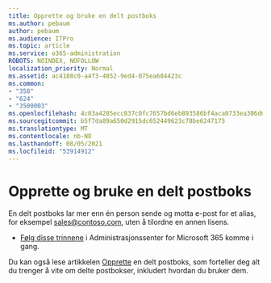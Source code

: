 ```yaml
---
title: Opprette og bruke en delt postboks
ms.author: pebaum
author: pebaum
ms.audience: ITPro
ms.topic: article
ms.service: o365-administration
ROBOTS: NOINDEX, NOFOLLOW
localization_priority: Normal
ms.assetid: ac4188c0-a4f3-4852-9ed4-075ea684423c
ms.common:
- "358"
- "624"
- "3500003"
ms.openlocfilehash: 4c03a4285ecc837c0fc7657bd6eb893586bf4aca0733ea306d6f6c783ff402d6
ms.sourcegitcommit: b5f7da89a650d2915dc652449623c78be6247175
ms.translationtype: MT
ms.contentlocale: nb-NO
ms.lasthandoff: 08/05/2021
ms.locfileid: "53914912"
---
```

# <a name="create-and-use-a-shared-mailbox"></a>Opprette og bruke en delt postboks

En delt postboks lar mer enn én person sende og motta e-post for et alias, for eksempel sales@contoso.com, uten å tilordne en annen lisens.
  
- [Følg disse trinnene](https://portal.office.com/AdminPortal/Home#/AssistedGuide/addemailoptions) i Administrasjonssenter for Microsoft 365 komme i gang. 

Du kan også lese artikkelen [Opprette](https://docs.microsoft.com/microsoft-365/admin/email/create-a-shared-mailbox) en delt postboks, som forteller deg alt du trenger å vite om delte postbokser, inkludert hvordan du bruker dem.
  